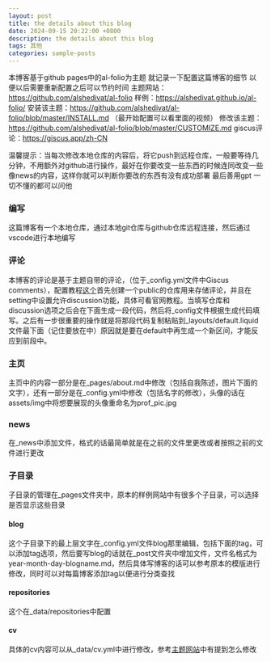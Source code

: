 ```yaml
---
layout: post
title: the details about this blog
date: 2024-09-15 20:22:00 +0800
description: the details about this blog
tags: 其他
categories: sample-posts
---
```

本博客基于github pages中的al-folio为主题
就记录一下配置这篇博客的细节 以便以后需要重新配置之后可以节约时间
主题网站：https://github.com/alshedivat/al-folio 
样例：https://alshedivat.github.io/al-folio/
安装该主题：https://github.com/alshedivat/al-folio/blob/master/INSTALL.md （最开始配置可以看里面的视频）
修改该主题：https://github.com/alshedivat/al-folio/blob/master/CUSTOMIZE.md
giscus评论：https://giscus.app/zh-CN

温馨提示：当每次修改本地仓库的内容后，将它push到远程仓库，一般要等待几分钟，不用额外对github进行操作，最好在你要改变一些东西的时候连同改变一些像news的内容，这样你就可以判断你要改的东西有没有成功部署
最后善用gpt 一切不懂的都可以问他

### 编写
这篇博客有一个本地仓库，通过本地git仓库与github仓库远程连接，然后通过vscode进行本地编写

### 评论
本博客的评论是基于主题自带的评论，（位于_config.yml文件中Giscus comments），配置教程[这个](https://giscus.app/)首先创建一个public的仓库用来存储评论，并且在setting中设置允许discussion功能，具体可看官网教程。当填写仓库和discussion选项之后会在下面生成一段代码，然后将_config文件根据生成代码填写。之后有一步很重要的操作就是将那段代码复制粘贴到_layouts/default.liquid文件最下面（记住要放在<body>中）原因就是要在default中再生成一个新区间，才能反应到前段中。

### 主页
主页中的内容一部分是在_pages/about.md中修改（包括自我陈述，图片下面的文字），还有一部分是在_config.yml中修改（包括名字的修改），头像的话在assets/img中将想要展现的头像重命名为prof_pic.jpg

### news
在_news中添加文件，格式的话最简单就是在之前的文件里更改或者按照之前的文件进行更改

### 子目录
子目录的管理在_pages文件夹中，原本的样例网站中有很多个子目录，可以选择是否显示这些目录

#### blog
这个子目录下的最上层文字在_config.yml文件blog那里编辑，包括下面的tag，可以添加tag选项，然后要写blog的话就在_post文件夹中增加文件，文件名格式为year-month-day-blogname.md，然后具体写博客的话可以参考原本的模版进行修改，同时可以对每篇博客添加tag以便进行分类查找

#### repositories
这个在_data/repositories中配置

#### cv
具体的cv内容可以从_data/cv.yml中进行修改，参考[主题网站](https://github.com/alshedivat/al-folio/blob/master/CUSTOMIZE.md)中有提到怎么修改